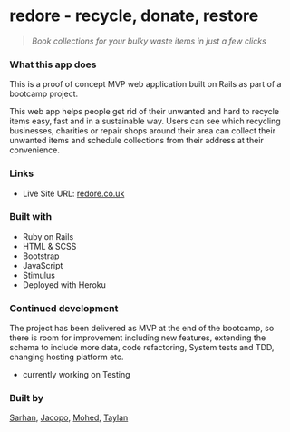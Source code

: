 # redore - recycle, donate, restore
> *Book collections for your bulky waste items in just a few clicks*

### What this app does

This is a proof of concept MVP web application built on Rails as part of a bootcamp project. 

This web app helps people get rid of their unwanted and hard to recycle items easy, fast and in a sustainable way. Users can see which recycling businesses, charities or repair shops around their area can collect their unwanted items and schedule collections from their address at their convenience.

### Links

- Live Site URL: [redore.co.uk](http://redore.co.uk)

### Built with

- Ruby on Rails
- HTML & SCSS
- Bootstrap
- JavaScript
- Stimulus 
- Deployed with Heroku

### Continued development
The project has been delivered as MVP at the end of the bootcamp, so there is room for improvement including new features, extending the schema to include more data, code refactoring, System tests and TDD, changing hosting platform etc.
- currently working on Testing

### Built by
[Sarhan](https://github.com/sarhan-a), [Jacopo](https://github.com/Jacopobelli5), [Mohed](https://github.com/mohednazari), [Taylan](https://github.com/ozdere)


